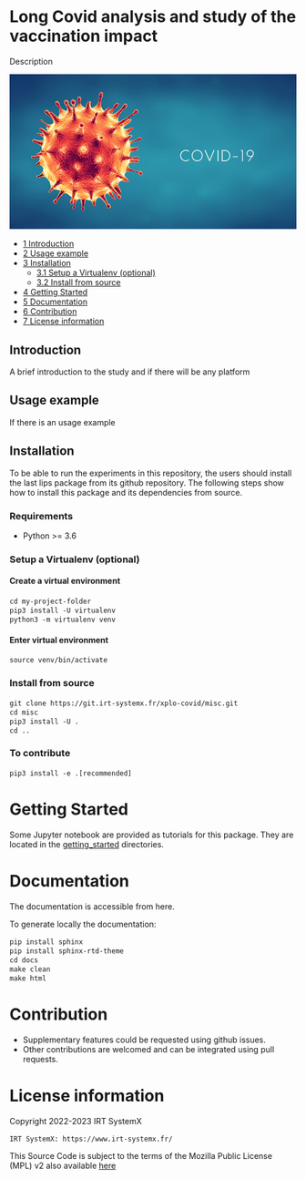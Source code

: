 # Long Covid analysis and study of the vaccination impact
Description


![Scheme](docs/images/Covid19.jpg)

*   [1 Introduction](#introduction)
*   [2 Usage example](#usage-example)
*   [3 Installation](#installation)
    *   [3.1 Setup a Virtualenv (optional)](#setup-a-virtualenv-optional)
    *   [3.2 Install from source](#install-from-source)
*   [4 Getting Started](#getting-started)
*   [5 Documentation](#documentation)
*   [6 Contribution](#contribution)
*   [7 License information](#license-information)

## Introduction
A brief introduction to the study and if there will be any platform

## Usage example
If there is an usage example

## Installation
To be able to run the experiments in this repository, the users should install the last lips package from its github repository. The following steps show how to install this package and its dependencies from source.

### Requirements
- Python >= 3.6

### Setup a Virtualenv (optional)
#### Create a virtual environment

```commandline
cd my-project-folder
pip3 install -U virtualenv
python3 -m virtualenv venv
```

#### Enter virtual environment
```commandline
source venv/bin/activate
```

### Install from source
```commandline
git clone https://git.irt-systemx.fr/xplo-covid/misc.git
cd misc
pip3 install -U .
cd ..
```

### To contribute
```commandline
pip3 install -e .[recommended]
```

# Getting Started
Some Jupyter notebook are provided as tutorials for this package. They are located in the
[getting_started](getting_started) directories.

# Documentation
The documentation is accessible from here.

To generate locally the documentation:
```commandline
pip install sphinx
pip install sphinx-rtd-theme
cd docs
make clean
make html
```

# Contribution
* Supplementary features could be requested using github issues.
* Other contributions are welcomed and can be integrated using pull requests.

# License information
Copyright 2022-2023 IRT SystemX

    IRT SystemX: https://www.irt-systemx.fr/

This Source Code is subject to the terms of the Mozilla Public License (MPL) v2 also available
[here](https://www.mozilla.org/en-US/MPL/2.0/)